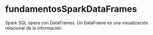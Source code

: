 # fundamentosSparkDataFrames
Spark SQL opera con DataFrames. Un DataFrame es una visualización relacional de la información.
